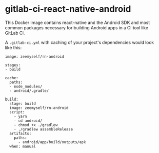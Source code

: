 # gitlab-ci-react-native-android
This Docker image contains react-native and the Android SDK and most common packages necessary for building Android apps in a CI tool like GitLab CI. 

A `.gitlab-ci.yml` with caching of your project's dependencies would look like this:

```
image: zeemyself/rn-android

stages:
- build

cache:
  paths:
  - node_modules/
  - android/.gradle/

build:
  stage: build
  image: zeemyself/rn-android
  script:
    - yarn
    - cd android/
    - chmod +x ./gradlew
    - ./gradlew assembleRelease
  artifacts:
    paths:
      - android/app/build/outputs/apk
  when: manual
```
